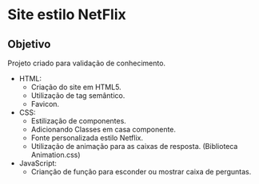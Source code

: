 # Site estilo NetFlix

## Objetivo
  Projeto criado para validação de conhecimento.

- HTML:
  - Criação do site em HTML5.
  - Utilização de tag semântico.
  - Favicon.
- CSS:
  - Estilização de componentes.
  - Adicionando Classes em casa componente.
  - Fonte personalizada estilo Netflix.
  - Utilização de animação para as caixas de resposta. (Biblioteca Animation.css)
- JavaScript:
  - Crianção de função para esconder ou mostrar caixa de perguntas.
  
